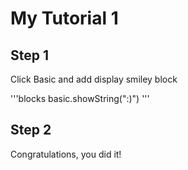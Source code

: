 # My Tutorial 1

## Step 1

Click Basic and add display smiley block

'''blocks
basic.showString(":)")
'''

## Step 2

Congratulations, you did it!
